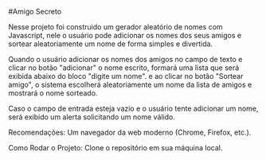 #Amigo Secreto

Nesse projeto foi construido um gerador aleatório de nomes com Javascript, nele o usuário pode adicionar os nomes dos seus amigos e sortear aleatoriamente um nome de forma simples e divertida.

Quando o usuário adicionar os nomes dos amigos no campo de texto e clicar no botão "adicionar" o nome escrito, formará uma lista que será exibida abaixo do bloco "digite um nome".
e ao clicar no botão "Sortear amigo", o sistema escolherá aleatoriamente um nome da lista de amigos e mostrará o nome sorteado.

Caso o campo de entrada esteja vazio e o usuário tente adicionar um nome, será exibido um alerta solicitando um nome válido.

Recomendações:
Um navegador da web moderno (Chrome, Firefox, etc.).

Como Rodar o Projeto:
Clone o repositório em sua máquina local.
